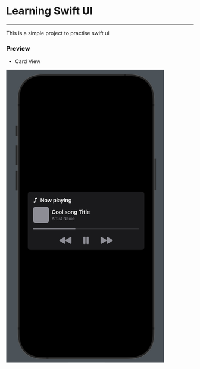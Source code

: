 #  Learning Swift UI
---

This is a simple project to practise swift ui

### Preview

- Card View

<img src="./print.png" alt="Card View" />
